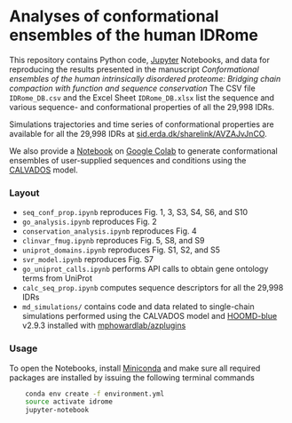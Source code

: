 # Analyses of conformational ensembles of the human IDRome

This repository contains Python code, [Jupyter](http://jupyter.org) Notebooks, and data for reproducing the results presented in the manuscript _Conformational ensembles of the human intrinsically disordered proteome: Bridging chain compaction with function and sequence conservation_
The CSV file `IDRome_DB.csv` and the Excel Sheet `IDRome_DB.xlsx` list the sequence and various sequence- and conformational properties of all the 29,998 IDRs.

Simulations trajectories and time series of conformational properties are available for all the 29,998 IDRs at [sid.erda.dk/sharelink/AVZAJvJnCO](https://sid.erda.dk/sharelink/AVZAJvJnCO).

We also provide a [Notebook](https://colab.research.google.com/github/KULL-Centre/_2023_Tesei_IDRome/blob/main/IDRLab.ipynb) on [Google Colab](https://colab.research.google.com/) to generate conformational ensembles of user-supplied sequences and conditions using the [CALVADOS](https://github.com/KULL-Centre/CALVADOS) model. 

### Layout
- `seq_conf_prop.ipynb` reproduces Fig. 1, 3, S3, S4, S6, and S10
- `go_analysis.ipynb` reproduces Fig. 2
- `conservation_analysis.ipynb` reproduces Fig. 4
- `clinvar_fmug.ipynb` reproduces Fig. 5, S8, and S9
- `uniprot_domains.ipynb` reproduces Fig. S1, S2, and S5
- `svr_model.ipynb` reproduces Fig. S7
- `go_uniprot_calls.ipynb` performs API calls to obtain gene ontology terms from UniProt
- `calc_seq_prop.ipynb` computes sequence descriptors for all the 29,998 IDRs
- `md_simulations/` contains code and data related to single-chain simulations performed using the CALVADOS model and [HOOMD-blue](https://hoomd-blue.readthedocs.io/en/latest/) v2.9.3 installed with [mphowardlab/azplugins](https://github.com/mphowardlab/azplugins)

### Usage

To open the Notebooks, install [Miniconda](https://conda.io/miniconda.html) and make sure all required packages are installed by issuing the following terminal commands

```bash
    conda env create -f environment.yml
    source activate idrome
    jupyter-notebook
```

